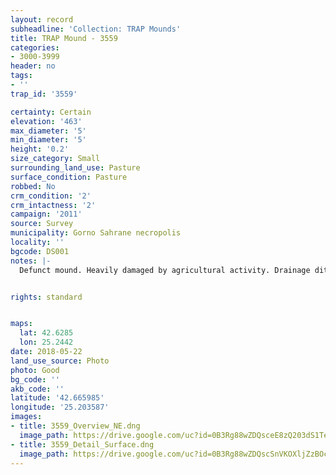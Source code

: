 ```yaml
---
layout: record
subheadline: 'Collection: TRAP Mounds'
title: TRAP Mound - 3559
categories:
- 3000-3999
header: no
tags:
- ''
trap_id: '3559'

certainty: Certain
elevation: '463'
max_diameter: '5'
min_diameter: '5'
height: '0.2'
size_category: Small
surrounding_land_use: Pasture
surface_condition: Pasture
robbed: No
crm_condition: '2'
crm_intactness: '2'
campaign: '2011'
source: Survey
municipality: Gorno Sahrane necropolis
locality: ''
bgcode: DS001
notes: |-
  Defunct mound. Heavily damaged by agricultural activity. Drainage ditch starting on western side. No obvious robbers' trench's.


rights: standard


maps:
  lat: 42.6285
  lon: 25.2442
date: 2018-05-22
land_use_source: Photo
photo: Good
bg_code: ''
akb_code: ''
latitude: '42.665985'
longitude: '25.203587'
images:
- title: 3559_Overview_NE.dng
  image_path: https://drive.google.com/uc?id=0B3Rg88wZDQsceE8zQ203dS1TekE
- title: 3559_Detail_Surface.dng
  image_path: https://drive.google.com/uc?id=0B3Rg88wZDQscSnVKOXljZzBOcjg
---
```

